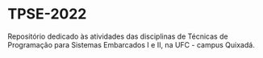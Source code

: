 # TPSE-2022

Repositório dedicado às atividades das disciplinas de Técnicas de Programação para Sistemas Embarcados I e II, na UFC - campus Quixadá.
